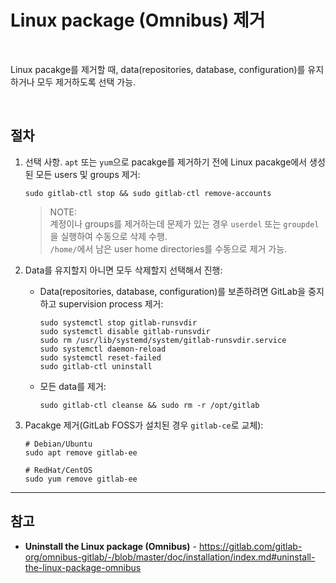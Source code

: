 # Linux package (Omnibus) 제거

<br>

Linux pacakge를 제거할 때, data(repositories, database, configuration)를 유지하거나 모두 제거하도록 선택 가능.

<br>

## 절차
1. 선택 사항. `apt` 또는 `yum`으로 pacakge를 제거하기 전에 Linux pacakge에서 생성된 모든 users 및 groups 제거:

   ```
   sudo gitlab-ctl stop && sudo gitlab-ctl remove-accounts
   ```

   > NOTE:  
   > 계정이나 groups를 제거하는데 문제가 있는 경우 `userdel` 또는 `groupdel`을 실행하여 수동으로 삭제 수행.  
   > `/home/`에서 남은 user home directories를 수동으로 제거 가능.

2. Data를 유지할지 아니면 모두 삭제할지 선택해서 진행:
   - Data(repositories, database, configuration)를 보존하려면 GitLab을 중지하고 supervision process 제거:

     ```
     sudo systemctl stop gitlab-runsvdir
     sudo systemctl disable gitlab-runsvdir
     sudo rm /usr/lib/systemd/system/gitlab-runsvdir.service
     sudo systemctl daemon-reload
     sudo systemctl reset-failed
     sudo gitlab-ctl uninstall
     ```

   - 모든 data를 제거:

     ```
     sudo gitlab-ctl cleanse && sudo rm -r /opt/gitlab
     ```

3. Pacakge 제거(GitLab FOSS가 설치된 경우 `gitlab-ce`로 교체):

   ```
   # Debian/Ubuntu
   sudo apt remove gitlab-ee

   # RedHat/CentOS
   sudo yum remove gitlab-ee
   ```

<hr>

## 참고
- **Uninstall the Linux package (Omnibus)** - https://gitlab.com/gitlab-org/omnibus-gitlab/-/blob/master/doc/installation/index.md#uninstall-the-linux-package-omnibus
